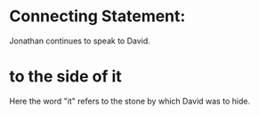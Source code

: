 # Connecting Statement:

Jonathan continues to speak to David.

# to the side of it

Here the word "it" refers to the stone by which David was to hide.

